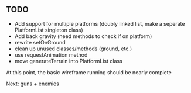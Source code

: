## TODO ##
- Add support for multiple platforms (doubly linked list, make a seperate PlatformList singleton class)
- Add back gravity (need methods to check if on platform)
- rewrite setOnGround
- clean up unused classes/methods (ground, etc.)
- use requestAnimation method
- move generateTerrain into PlatformList class

At this point, the basic wireframe running should be nearly complete

Next: guns + enemies
